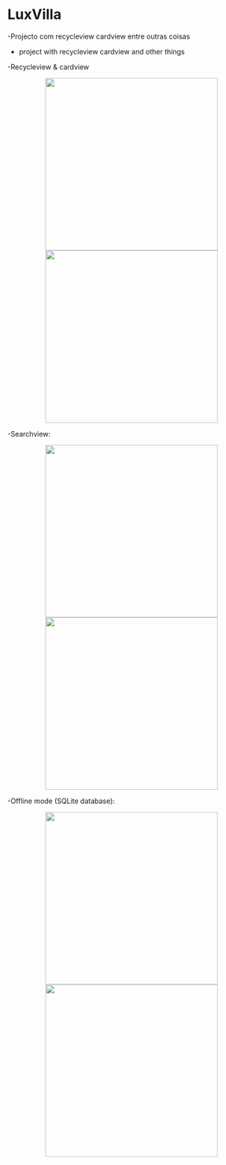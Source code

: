 # LuxVilla
-Projecto com recycleview cardview entre outras coisas
- project with recycleview cardview and other things

-Recycleview & cardview
<p align="center">
  <img src="http://brunomassa.esy.es/device-2016-02-02-183915.png" width="350"/>
  <img src="http://brunomassa.esy.es/device-2016-02-02-184028.png" width="350"/>
</p>

-Searchview:
<p align="center">
  <img src="http://brunomassa.esy.es/device-2016-02-02-184944.png" width="350"/>
  <img src="http://brunomassa.esy.es/device-2016-02-02-185157.png" width="350"/>
</p>

-Offline mode (SQLite database):
<p align="center">
  <img src="http://brunomassa.esy.es/device-2016-02-02-185306.png" width="350"/>
  <img src="http://brunomassa.esy.es/device-2016-02-02-190508.png" width="350"/>
</p>
